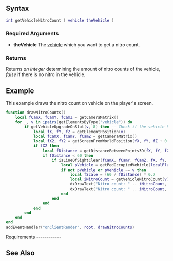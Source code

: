 Syntax
------

``` lua
int getVehicleNitroCount ( vehicle theVehicle )
```

### Required Arguments

-   **theVehicle** The [vehicle](/docs/vehicle.md "wikilink") which you want to get a nitro count.

### Returns

Returns *an integer* determining the amount of nitro counts of the vehicle, *false* if there is no nitro in the vehicle.

Example
-------

<section name="Client" class="client" show="true">
This example draws the nitro count on vehicle on the player's screen.

``` lua
function drawNitroCounts()
    local fCamX, fCamY, fCamZ = getCameraMatrix()
    for _, v in ipairs(getElementsByType("vehicle")) do
        if getVehicleUpgradeOnSlot(v, 8) then -- Check if the vehicle has nitro installed
            local fX, fY, fZ = getElementPosition(v)
            local fCamX, fCamY, fCamZ = getCameraMatrix()
            local fX2, fY2 = getScreenFromWorldPosition(fX, fY, fZ + 0.85, 0.08)
            if fX2 then
                local fDistance = getDistanceBetweenPoints3D(fX, fY, fZ, fCamX, fCamY, fCamZ)
                if fDistance < 60 then
                    if isLineOfSightClear(fCamX, fCamY, fCamZ, fX, fY, fZ, true, false, false, true, false) then
                        local pVehicle = getPedOccupiedVehicle(localPlayer)
                        if not pVehicle or pVehicle ~= v then
                            local fScale = (60 / fDistance) * 0.7
                            local iNitroCount = getVehicleNitroCount(v)
                            dxDrawText("Nitro count: " .. iNitroCount, fX2 + 1, fY2 + 1, fX2 + 1, fY2 + 1, tocolor(0, 0, 255), fScale, "default", "center", "bottom")
                            dxDrawText("Nitro count: " .. iNitroCount, fX2, fY2, fX2, fY2, tocolor(255, 255, 255), fScale, "default", "center", "bottom")
                        end
                    end
                end
            end
        end
    end
end
addEventHandler("onClientRender", root, drawNitroCounts)
```

</section>
Requirements
------------

See Also
--------
